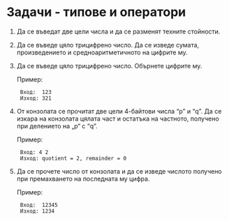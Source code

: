 # Задачи - типове и оператори
1. Да се въведат две цели числа и да се разменят техните стойности.

2. Да се въведе цяло трицифрено число. Да се изведе сумата, произведението и средноаритметичното на цифрите му.

3. Да се въведе цяло трицифрено число. Обърнете цифрите му.

    Пример:

        Вход:  123
        Изход: 321

4. От конзолата се прочитат две цели 4-байтови числа “p” и “q”.
Да се изкара на конзолата цялата част и остатъка
на частното, получено при делението на „p“ с “q”.

    Пример:

        Вход: 4 2
        Изход: quotient = 2, remainder = 0

5. Да се прочете число от конзолата и да се изведе числото получено при премахването на последната му цифра.

    Пример:

        Вход:  12345
        Изход: 1234
